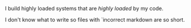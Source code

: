 I build highly loaded systems that are _highly loaded_ by my code.

I don't know what to write so files with `incorrect markdown are so short.